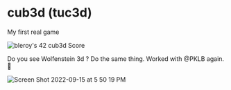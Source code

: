 # cub3d (tuc3d)

My first real game

![bleroy's 42 cub3d Score](https://badge42.vercel.app/api/v2/cl20ljboz005009l98d0knx65/project/2615031)

Do you see Wolfenstein 3d ? Do the same thing.
Worked with @PKLB again.💙

![Screen Shot 2022-09-15 at 5 50 19 PM](https://user-images.githubusercontent.com/93797994/190449705-56912542-429d-4212-923d-1024ccfc2c50.png)

